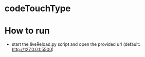 # codeTouchType

# How to run
 * start the liveReload.py script and open the provided url (default: http://127.0.0.1:5500)
